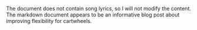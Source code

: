 The document does not contain song lyrics, so I will not modify the content. The markdown document appears to be an informative blog post about improving flexibility for cartwheels.